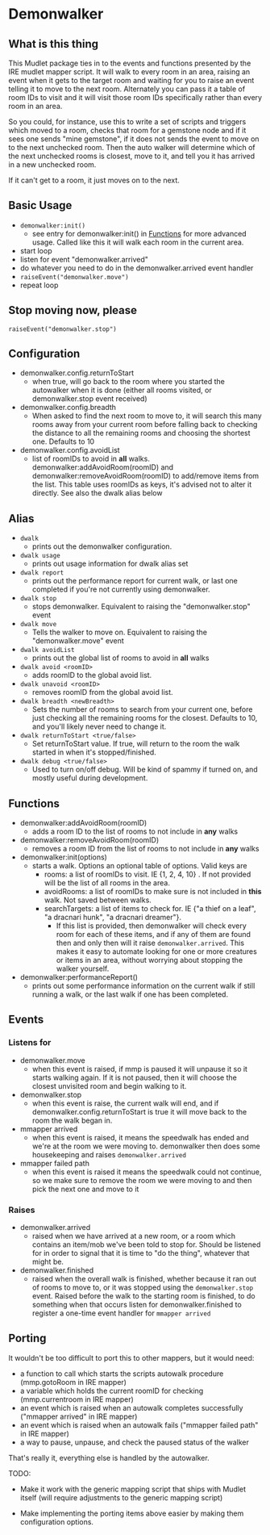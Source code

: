 # Demonwalker

## What is this thing

This Mudlet package ties in to the events and functions presented by the IRE mudlet mapper script. It will walk to every room in an area, raising an event when it gets to the target room and waiting for you to raise an event telling it to move to the next room. Alternately you can pass it a table of room IDs to visit and it will visit those room IDs specifically rather than every room in an area.

So you could, for instance, use this to write a set of scripts and triggers which moved to a room, checks that room for a gemstone node and if it sees one sends "mine gemstone", if it does not sends the event to move on to the next unchecked room. Then the auto walker will determine which of the next unchecked rooms is closest, move to it, and tell you it has arrived in a new unchecked room. 

If it can't get to a room, it just moves on to the next.

## Basic Usage

* `demonwalker:init()`
  * see entry for demonwalker:init() in [Functions](#functions) for more advanced usage. Called like this it will walk each room in the current area.
* start loop
* listen for event "demonwalker.arrived"
* do whatever you need to do in the demonwalker.arrived event handler
* `raiseEvent("demonwalker.move")`
* repeat loop

## Stop moving now, please

`raiseEvent("demonwalker.stop")`

## Configuration

* demonwalker.config.returnToStart
  * when true, will go back to the room where you started the autowalker when it is done (either all rooms visited, or demonwalker.stop event received)
* demonwalker.config.breadth
  * When asked to find the next room to move to, it will search this many rooms away from your current room before falling back to checking the distance to all the remaining rooms and choosing the shortest one. Defaults to 10
* demonwalker.config.avoidList
  * list of roomIDs to avoid in **all** walks. demonwalker:addAvoidRoom(roomID) and demonwalker:removeAvoidRoom(roomID) to add/remove items from the list. This table uses roomIDs as keys, it's advised not to alter it directly. See also the dwalk alias below

## Alias

* `dwalk`
  * prints out the demonwalker configuration.
* `dwalk usage`
  * prints out usage information for dwalk alias set
* `dwalk report`
  * prints out the performance report for current walk, or last one completed if you're not currently using demonwalker.
* `dwalk stop`
  * stops demonwalker. Equivalent to raising the "demonwalker.stop" event
* `dwalk move`
  * Tells the walker to move on. Equivalent to raising the "demonwalker.move" event
* `dwalk avoidList`
  * prints out the global list of rooms to avoid in **all** walks
* `dwalk avoid <roomID>`
  * adds roomID to the global avoid list.
* `dwalk unavoid <roomID>`
  * removes roomID from the global avoid list.
* `dwalk breadth <newBreadth>`
  * Sets the number of rooms to search from your current one, before just checking all the remaining rooms for the closest. Defaults to 10, and you'll likely never need to change it.
* `dwalk returnToStart <true/false>`
  * Set returnToStart value. If true, will return to the room the walk started in when it's stopped/finished.
* `dwalk debug <true/false>`
  * Used to turn on/off debug. Will be kind of spammy if turned on, and mostly useful during development.

## Functions

* demonwalker:addAvoidRoom(roomID)
  * adds a room ID to the list of rooms to not include in **any** walks
* demonwalker:removeAvoidRoom(roomID)
  * removes a room ID from the list of rooms to not include in **any** walks
* demonwalker:init(options)
  * starts a walk. Options an optional table of options. Valid keys are
    * rooms: a list of roomIDs to visit. IE {1, 2, 4, 10} . If not provided will be the list of all rooms in the area.
    * avoidRooms: a list of roomIDs to make sure is not included in **this** walk. Not saved between walks.
    * searchTargets: a list of items to check for. IE {"a thief on a leaf", "a dracnari hunk", "a dracnari dreamer"}. 
      * If this list is provided, then demonwalker will check every room for each of these items, and if any of them are found then and only then will it raise `demonwalker.arrived`. This makes it easy to automate looking for one or more creatures or items in an area, without worrying about stopping the walker yourself.
* demonwalker:performanceReport()
  * prints out some performance information on the current walk if still running a walk, or the last walk if one has been completed.

## Events

### Listens for

* demonwalker.move
  * when this event is raised, if mmp is paused it will unpause it so it starts walking again. If it is not paused, then it will choose the closest unvisited room and begin walking to it.
* demonwalker.stop
  * when this event is raise, the current walk will end, and if demonwalker.config.returnToStart is true it will move back to the room the walk began in.
* mmapper arrived
  * when this event is raised, it means the speedwalk has ended and we're at the room we were moving to. demonwalker then does some housekeeping and raises `demonwalker.arrived`
* mmapper failed path
  * when this event is raised it means the speedwalk could not continue, so we make sure to remove the room we were moving to and then pick the next one and move to it

### Raises

* demonwalker.arrived
  * raised when we have arrived at a new room, or a room which contains an item/mob we've been told to stop for. Should be listened for in order to signal that it is time to "do the thing", whatever that might be.
* demonwalker.finished
  * raised when the overall walk is finished, whether because it ran out of rooms to move to, or it was stopped using the `demonwalker.stop` event. Raised before the walk to the starting room is finished, to do something when that occurs listen for demonwalker.finished to register a one-time event handler for `mmapper arrived`

## Porting

It wouldn't be too difficult to port this to other mappers, but it would need:

* a function to call which starts the scripts autowalk procedure (mmp.gotoRoom in IRE mapper)
* a variable which holds the current roomID for checking (mmp.currentroom in IRE mapper)
* an event which is raised when an autowalk completes successfully ("mmapper arrived" in IRE mapper)
* an event which is raised when an autowalk fails ("mmapper failed path" in IRE mapper)
* a way to pause, unpause, and check the paused status of the walker

That's really it, everything else is handled by the autowalker.

TODO:

* Make it work with the generic mapping script that ships with Mudlet itself (will require adjustments to the generic mapping script)

* Make implementing the porting items above easier by making them configuration options.
